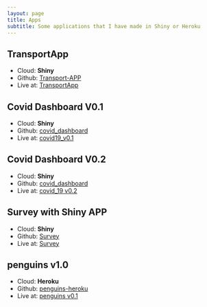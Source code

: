 ```yaml
---
layout: page
title: Apps
subtitle: Some applications that I have made in Shiny or Heroku
---
```


## TransportApp
- Cloud: **Shiny**
- Github: [Transport-APP](https://sergiomora03.github.io/Transport-APP/)
- Live at: [TransportApp](https://sergiomora123.shinyapps.io/TransportApp/)

## Covid Dashboard V0.1
- Cloud: **Shiny**
- Github: [covid_dashboard](https://sergiomora03.github.io/covid_dashboard/)
- Live at: [covid19_v0.1](https://sergiomora123.shinyapps.io/covid19_dashboard/)

## Covid Dashboard V0.2
- Cloud: **Shiny**
- Github: [covid_dashboard](https://sergiomora03.github.io/covid_dashboard/)
- Live at: [covid_19 v0.2](https://sergiomora123.shinyapps.io/covid_19/)

## Survey with Shiny APP
- Cloud: **Shiny**
- Github: [Survey](https://github.com/sergiomora03/survey)
- Live at: [Survey](https://samora.shinyapps.io/Survey/)

## penguins v1.0
- Cloud: **Heroku**
- Github: [penguins-heroku](https://github.com/sergiomora03/penguins-heroku)
- Live at: [penguins v0.1](https://penguins-v10.herokuapp.com/)
